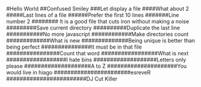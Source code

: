 #Hello World
##Confused Smiley
###Let display a file
####What about 2
#####Last lines of a file
######Prefer the first 10 lines
#######Line number 2
######## It is a good file that cuts iron without making a noise
#########Save current directory
##########Duplicate the last line
###########No more javascript
############Make directories count
#############What is new
##############Being unique is better than being perfect
###############It must be in that file
################Count that word
#################What is next
##################I hate bins
###################Letters only please
####################A to Z
#####################You would live in hiago
#######################esreveR
########################DJ Cut Killer
